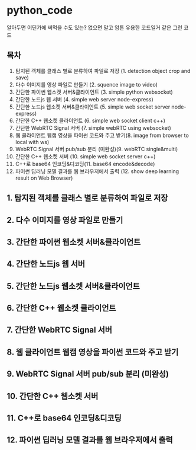 # python_code
알아두면 어딘가에 써먹을 수도 있는? 없으면 말고 
암튼 유용한 코드일거 같은 그런 코드


## 목차
1. 탐지된 객체를 클래스 별로 분류하여 파일로 저장 (1. detection object crop and save)
2. 다수 이미지를 영상 파일로 만들기 (2. squence image to video)
3. 간단한 파이썬 웹소켓 서버&클라이언트 (3. simple python websocket)
4. 간단한 노드js 웹 서버 (4. simple web server node-express)
5. 간단한 노드js 웹소켓 서버&클라이언트 (5. simple web socket server node-express)
6. 간단한 C++ 웹소켓 클라이언트 (6. simple web socket client c++)
7. 간단한 WebRTC Signal 서버 (7. simple webRTC using websocket)
8. 웹 클라이언트 웹캠 영상을 파이썬 코드와 주고 받기(8. image from browser to local with ws)
9. WebRTC Signal 서버 pub/sub 분리 (미완성)(9. webRTC single&multi)
10. 간단한 C++ 웹소켓 서버 (10. simple web socket server c++)
11. C++로 base64 인코딩&디코딩(11. base64 encode&decode)
12. 파이썬 딥러닝 모델 결과를 웹 브라우저에서 출력 (12. show deep learning result on Web Browser)




## 1. 탐지된 객체를 클래스 별로 분류하여 파일로 저장


## 2. 다수 이미지를 영상 파일로 만들기


## 3. 간단한 파이썬 웹소켓 서버&클라이언트


## 4. 간단한 노드js 웹 서버


## 5. 간단한 노드js 웹소켓 서버&클라이언트


## 6. 간단한 C++ 웹소켓 클라이언트


## 7. 간단한 WebRTC Signal 서버


## 8. 웹 클라이언트 웹캠 영상을 파이썬 코드와 주고 받기


## 9. WebRTC Signal 서버 pub/sub 분리 (미완성)


## 10. 간단한 C++ 웹소켓 서버 


## 11. C++로 base64 인코딩&디코딩


## 12. 파이썬 딥러닝 모델 결과를 웹 브라우저에서 출력

